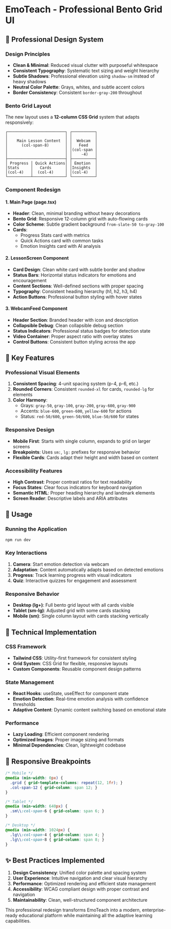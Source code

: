 # EmoTeach - Professional Bento Grid UI

## 🎨 Professional Design System

### Design Principles
- **Clean & Minimal**: Reduced visual clutter with purposeful whitespace
- **Consistent Typography**: Systematic text sizing and weight hierarchy
- **Subtle Shadows**: Professional elevation using `shadow-sm` instead of heavy shadows
- **Neutral Color Palette**: Grays, whites, and subtle accent colors
- **Border Consistency**: Consistent `border-gray-200` throughout

### Bento Grid Layout

The new layout uses a **12-column CSS Grid** system that adapts responsively:

```
┌─────────────────────────┐ ┌──────────┐
│                         │ │          │
│    Main Lesson Content  │ │  Webcam  │
│      (col-span-8)       │ │   Feed   │
│                         │ │(col-span │
│                         │ │    -4)   │
├─────────────────────────┤ ├──────────┤
│ Progress │ Quick Actions│ │ Emotion  │
│Stats     │   Cards      │ │Insights  │
│(col-4)   │  (col-4)     │ │(col-4)   │
└──────────┴──────────────┘ └──────────┘
```

### Component Redesign

#### 1. **Main Page (page.tsx)**
- **Header**: Clean, minimal branding without heavy decorations
- **Bento Grid**: Responsive 12-column grid with auto-flowing cards
- **Color Scheme**: Subtle gradient background `from-slate-50 to-gray-100`
- **Cards**: 
  - Progress Stats card with metrics
  - Quick Actions card with common tasks
  - Emotion Insights card with AI analysis

#### 2. **LessonScreen Component**
- **Card Design**: Clean white card with subtle border and shadow
- **Status Bars**: Horizontal status indicators for emotions and encouragement
- **Content Sections**: Well-defined sections with proper spacing
- **Typography**: Consistent heading hierarchy (h1, h2, h3, h4)
- **Action Buttons**: Professional button styling with hover states

#### 3. **WebcamFeed Component**
- **Header Section**: Branded header with icon and description
- **Collapsible Debug**: Clean collapsible debug section
- **Status Indicators**: Professional status badges for detection state
- **Video Container**: Proper aspect ratio with overlay states
- **Control Buttons**: Consistent button styling across the app

## 🎯 Key Features

### Professional Visual Elements
1. **Consistent Spacing**: 4-unit spacing system (p-4, p-6, etc.)
2. **Rounded Corners**: Consistent `rounded-xl` for cards, `rounded-lg` for elements
3. **Color Harmony**: 
   - Grays: `gray-50`, `gray-100`, `gray-200`, `gray-600`, `gray-900`
   - Accents: `blue-600`, `green-600`, `yellow-600` for actions
   - Status: `red-50/600`, `green-50/600`, `blue-50/600` for states

### Responsive Design
- **Mobile First**: Starts with single column, expands to grid on larger screens
- **Breakpoints**: Uses `sm:`, `lg:` prefixes for responsive behavior
- **Flexible Cards**: Cards adapt their height and width based on content

### Accessibility Features
- **High Contrast**: Proper contrast ratios for text readability
- **Focus States**: Clear focus indicators for keyboard navigation
- **Semantic HTML**: Proper heading hierarchy and landmark elements
- **Screen Reader**: Descriptive labels and ARIA attributes

## 🚀 Usage

### Running the Application
```bash
npm run dev
```

### Key Interactions
1. **Camera**: Start emotion detection via webcam
2. **Adaptation**: Content automatically adapts based on detected emotions
3. **Progress**: Track learning progress with visual indicators
4. **Quiz**: Interactive quizzes for engagement and assessment

### Responsive Behavior
- **Desktop (lg+)**: Full bento grid layout with all cards visible
- **Tablet (sm-lg)**: Adjusted grid with some cards stacking
- **Mobile (sm)**: Single column layout with cards stacking vertically

## 🔧 Technical Implementation

### CSS Framework
- **Tailwind CSS**: Utility-first framework for consistent styling
- **Grid System**: CSS Grid for flexible, responsive layouts
- **Custom Components**: Reusable component design patterns

### State Management
- **React Hooks**: useState, useEffect for component state
- **Emotion Detection**: Real-time emotion analysis with confidence thresholds
- **Adaptive Content**: Dynamic content switching based on emotional state

### Performance
- **Lazy Loading**: Efficient component rendering
- **Optimized Images**: Proper image sizing and formats
- **Minimal Dependencies**: Clean, lightweight codebase

## 📱 Responsive Breakpoints

```css
/* Mobile */
@media (min-width: 0px) {
  .grid { grid-template-columns: repeat(12, 1fr); }
  .col-span-12 { grid-column: span 12; }
}

/* Tablet */
@media (min-width: 640px) {
  .sm\\:col-span-6 { grid-column: span 6; }
}

/* Desktop */
@media (min-width: 1024px) {
  .lg\\:col-span-4 { grid-column: span 4; }
  .lg\\:col-span-8 { grid-column: span 8; }
}
```

## ✨ Best Practices Implemented

1. **Design Consistency**: Unified color palette and spacing system
2. **User Experience**: Intuitive navigation and clear visual hierarchy
3. **Performance**: Optimized rendering and efficient state management
4. **Accessibility**: WCAG compliant design with proper contrast and navigation
5. **Maintainability**: Clean, well-structured component architecture

This professional redesign transforms EmoTeach into a modern, enterprise-ready educational platform while maintaining all the adaptive learning capabilities.
